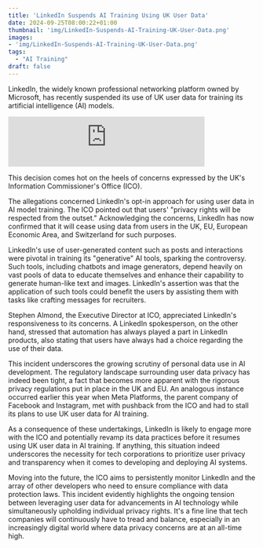 ```yaml
---
title: 'LinkedIn Suspends AI Training Using UK User Data'
date: 2024-09-25T08:00:22+01:00
thumbnail: 'img/LinkedIn-Suspends-AI-Training-UK-User-Data.png'
images: 
- 'img/LinkedIn-Suspends-AI-Training-UK-User-Data.png'
tags:
  - "AI Training"
draft: false
---
```


LinkedIn, the widely known professional networking platform owned by Microsoft, has recently suspended its use of UK user data for training its artificial intelligence (AI) models. 

<!--more-->

<iframe src="https://podcasters.spotify.com/pod/show/artificial-insights-pod/embed/episodes/LinkedIn-suspends-AI-training-using-UK-user-data-e2ooejm" height="102px" width="400px" frameborder="0" scrolling="no"></iframe>

This decision comes hot on the heels of concerns expressed by the UK's Information Commissioner's Office (ICO).

The allegations concerned LinkedIn's opt-in approach for using user data in AI model training. The ICO pointed out that users' "privacy rights will be respected from the outset." Acknowledging the concerns, LinkedIn has now confirmed that it will cease using data from users in the UK, EU, European Economic Area, and Switzerland for such purposes.

LinkedIn's use of user-generated content such as posts and interactions were pivotal in training its "generative" AI tools, sparking the controversy. Such tools, including chatbots and image generators, depend heavily on vast pools of data to educate themselves and enhance their capability to generate human-like text and images. LinkedIn's assertion was that the application of such tools could benefit the users by assisting them with tasks like crafting messages for recruiters.

Stephen Almond, the Executive Director at ICO, appreciated LinkedIn's responsiveness to its concerns. A LinkedIn spokesperson, on the other hand, stressed that automation has always played a part in LinkedIn products, also stating that users have always had a choice regarding the use of their data.

This incident underscores the growing scrutiny of personal data use in AI development. The regulatory landscape surrounding user data privacy has indeed been tight, a fact that becomes more apparent with the rigorous privacy regulations put in place in the UK and EU. An analogous instance occurred earlier this year when Meta Platforms, the parent company of Facebook and Instagram, met with pushback from the ICO and had to stall its plans to use UK user data for AI training.

As a consequence of these undertakings, LinkedIn is likely to engage more with the ICO and potentially revamp its data practices before it resumes using UK user data in AI training. If anything, this situation indeed underscores the necessity for tech corporations to prioritize user privacy and transparency when it comes to developing and deploying AI systems.

Moving into the future, the ICO aims to persistently monitor LinkedIn and the array of other developers who need to ensure compliance with data protection laws. This incident evidently highlights the ongoing tension between leveraging user data for advancements in AI technology while simultaneously upholding individual privacy rights. It's a fine line that tech companies will continuously have to tread and balance, especially in an increasingly digital world where data privacy concerns are at an all-time high.